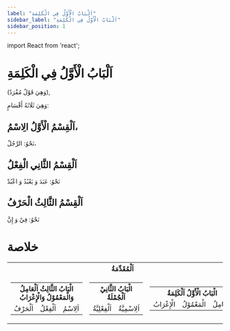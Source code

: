 ```yaml
---
label: "اَلْبَابُ الْأَوَّلُ فِي الْكَلِمَةِ"
sidebar_label: "اَلْبَابُ الْأَوَّلُ فِي الْكَلِمَةِ"
sidebar_position: 1
---
```


import React from 'react';

# اَلْبَابُ الْأَوَّلُ فِي الْكَلِمَةِ

(وَهِيَ قَوْلٌ مُفْرَدٌ),

وَهِيَ ثَلَاثَةُ أَقْسَامٍ:

## اَلْقِسْمُ الْأَوَّلُ الِاسْمُ،

نَحْوُ: الرَّجُلْ،

## اَلْقِسْمُ الثَّانِي الْفِعْلُ


نَحْوُ: عَبَدَ وَ يَعْبُدُ وَ اعْبُدْ

## اَلْقِسْمُ الثَّالِثُ الْحَرْفُ

نَحْوُ: فِيْ وَ إِنَّ

# خلاصة

<table>
    <tr>
        <th colspan="3">اَلْمُقَدِّمَةُ</th>
    </tr>
    <tr>
        <td>
            <table>
                <tr>
                    <th colspan="3">الْبَابُ الثَّالِثُ  اَلْعَامِلُ وَالْمَعْمُوْلُ وَالْإِعْرَابُ</th>
                </tr>
                <tr>
                    <td>اَلْحَرْفُ</td>
                    <td>اَلْفِعْلُ</td>
                    <td>اَلِاسْمُ</td>
                </tr>
            </table>
        </td>
        <td>
            <table>
                <tr>
                    <th colspan="3">الْبَابُ الثَّانِيْ اَلْجُمْلَةُ</th>
                </tr>
                <tr>
                    <td>اَلْفِعْلِيَّةُ</td>
                    <td>اَلِاسْمِيَّةُ</td>
                </tr>
            </table>
        </td>
        <td>
            <table>
                <tr>
                    <th colspan="3" class="highlight">الْبَابُ الْأَوَّلُ اَلْكَلِمَةُ</th>
                </tr>
                <tr>
                    <td class="highlight">الْإِعْرَابُ</td>
                    <td class="highlight">الْمَعْمُوْلُ</td>
                    <td class="highlight">الْعَامِلُ</td>
                </tr>
            </table>
        </td>
    </tr>
</table>
